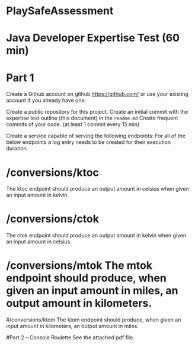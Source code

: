 # PlaySafeAssessment
# Java Developer Expertise Test (60 min) 

# Part 1 

Create a Github account on github https://github.com/ or use your existing account if you already have one. 

Create a public repository for this project. Create an initial commit with the expertise test outline (this document) in the `readme.md` Create frequent commits of your code. (at least 1 commit every 15 min) 

Create a service capable of serving the following endpoints: For all of the below endpoints a log entry needs to be created for their execution duration. 

# /conversions/ktoc 
The ktoc endpoint should produce an output amount in celsius when given an input amount in kelvin. 

# /conversions/ctok 
The ctok endpoint should produce an output amount in kelvin when given an input amount in celsius. 

# /conversions/mtok The mtok endpoint should produce, when given an input amount in miles, an output amount in kilometers. 

#/conversions/ktom 
The ktom endpoint should produce, when given an input amount in kilometers, an output amount in miles. 

#Part 2 – Console Roulette 
See the attached pdf file.
